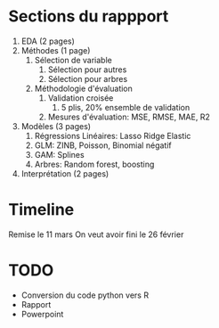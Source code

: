 # Sections du rappport

1. EDA (2 pages)
2. Méthodes (1 page)
   1. Sélection de variable
      1. Sélection pour autres
      2. Sélection pour arbres
   2. Méthodologie d'évaluation
      1. Validation croisée
         1. 5 plis, 20% ensemble de validation
      2. Mesures d'évaluation: MSE, RMSE, MAE, R2
3. Modèles (3 pages)
   1. Régressions Linéaires: Lasso Ridge Elastic
   2. GLM: ZINB, Poisson, Binomial négatif
   3. GAM: Splines
   4. Arbres: Random forest, boosting
4. Interprétation (2 pages)


# Timeline
Remise le 11 mars
On veut avoir fini le 26 février 


# TODO
- Conversion du code python vers R
- Rapport
- Powerpoint